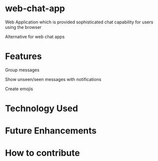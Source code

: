 # web-chat-app
Web Application which is provided sophisticated chat capability for users using the browser

Alternative for web chat apps

# Features

Group messages

Show unseen/seen messages with notifications

Create emojis

# Technology Used

# Future Enhancements

# How to contribute


